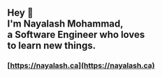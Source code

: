 ## Hey 👋 <br> I'm Nayalash Mohammad, <br> a Software Engineer who loves<br> to learn new things.

### [https://nayalash.ca](https://nayalash.ca)
